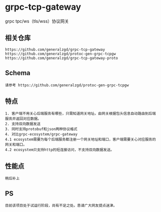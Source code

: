 # grpc-tcp-gateway
grpc tpc/ws（tls/wss）协议网关

## 相关仓库

```
https://github.com/generalzgd/grpc-tcp-gateway
https://github.com/generalzgd/protoc-gen-grpc-tcpgw
https://github.com/generalzgd/grpc-tcp-gateway-proto
```

## Schema

```
请参考 https://github.com/generalzgd/protoc-gen-grpc-tcpgw
```

## 特点

```
1. 客户端不用关心后端服务有哪些，只需知道网关地址。由网关根据包头信息自动路由到后端服务并返回对应数据。
2. 支持双向数据发送
3. 同时支持protobuf和json两种协议格式
4. 对比grpc-ecosystem/grpc-gateway
4.1 ecosystem需要为每个后端服务都注册一个网关地址和端口，客户端需要关心对应服务的网关和端口。
4.2 ecosystem只支持http的短连接访问，不支持双向数据发送。
```

## 性能点

```
稍后补上
```

## PS

```
目前该项目处于试运行阶段，尚有不足之处。恳请广大网友提点迷津。
```

